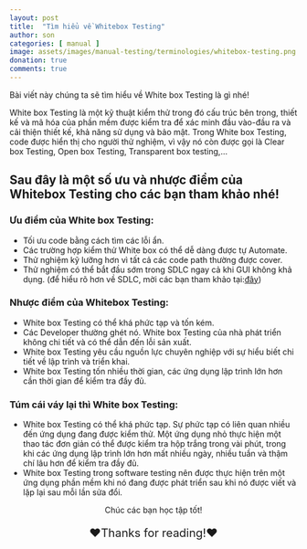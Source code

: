 ```yaml
---
layout: post
title:  "Tìm hiểu về Whitebox Testing"
author: son
categories: [ manual ]
image: assets/images/manual-testing/terminologies/whitebox-testing.png
donation: true
comments: true
---
```


Bài viết này chúng ta sẽ tìm hiểu về White box Testing là gì nhé!

White box Testing là một kỹ thuật kiểm thử trong đó cấu trúc bên trong, thiết kế và mã hóa của phần mềm được kiểm tra để xác minh đầu vào-đầu ra và cải thiện thiết kế, khả năng sử dụng và bảo mật. Trong White box Testing, code được hiển thị cho người thử nghiệm, vì vậy nó còn được gọi là Clear box Testing, Open box Testing, Transparent box testing,...



## Sau đây là một số ưu và nhược điểm của Whitebox Testing cho các bạn tham khảo nhé!

### Ưu điểm của White box Testing:
* Tối ưu code bằng cách tìm các lỗi ẩn.
* Các trường hợp kiểm thử White box có thể dễ dàng được tự Automate.
* Thử nghiệm kỹ lưỡng hơn vì tất cả các code path thường được cover.
* Thử nghiệm có thể bắt đầu sớm trong SDLC ngay cả khi GUI không khả dụng.
(để hiểu rõ hơn về SDLC, mời các bạn tham khảo tại:<a href='https://seniorautomationtest.com/STLC/'>đây</a>)

### Nhược điểm của Whitebox Testing:
* White box Testing có thể khá phức tạp và tốn kém.
* Các Developer thường ghét nó. White box Testing của nhà phát triển không chi tiết và có thể dẫn đến lỗi sản xuất.
* White box Testing yêu cầu nguồn lực chuyên nghiệp với sự hiểu biết chi tiết về lập trình và triển khai.
* White box Testing tốn nhiều thời gian, các ứng dụng lập trình lớn hơn cần thời gian để kiểm tra đầy đủ.

### Túm cái váy lại thì White box Testing:
* White box Testing có thể khá phức tạp. Sự phức tạp có liên quan nhiều đến ứng dụng đang được kiểm thử. Một ứng dụng nhỏ thực hiện một thao tác đơn giản có thể được kiểm tra hộp trắng trong vài phút, trong khi các ứng dụng lập trình lớn hơn mất nhiều ngày, nhiều tuần và thậm chí lâu hơn để kiểm tra đầy đủ.
* White box Testing trong software testing nên được thực hiện trên một ứng dụng phần mềm khi nó đang được phát triển sau khi nó được viết và lặp lại sau mỗi lần sửa đổi.


<div>
    <p style=" text-align: center; ">Chúc các bạn học tập tốt!</p>
    <p style=" text-align: center; font-size: 20px; ">❤️Thanks for reading!❤️</p>
</div>
